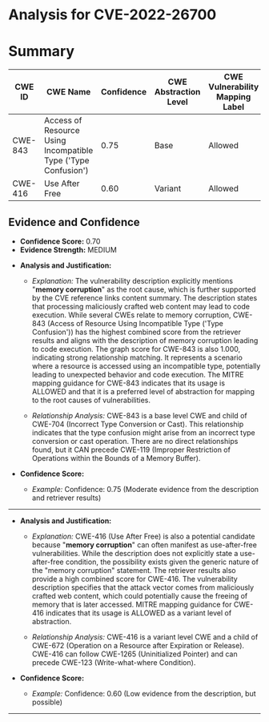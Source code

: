 # Analysis for CVE-2022-26700

# Summary
| CWE ID | CWE Name | Confidence | CWE Abstraction Level | CWE Vulnerability Mapping Label | CWE-Vulnerability Mapping Notes |
|---|---|---|---|---|---|
| CWE-843 | Access of Resource Using Incompatible Type ('Type Confusion') | 0.75 | Base | Allowed | Acceptable-Use |
| CWE-416 | Use After Free | 0.60 | Variant | Allowed | Acceptable-Use |

## Evidence and Confidence

*   **Confidence Score:** 0.70
*   **Evidence Strength:** MEDIUM

- **Analysis and Justification:**  
  - *Explanation:* The vulnerability description explicitly mentions "**memory corruption**" as the root cause, which is further supported by the CVE reference links content summary. The description states that processing maliciously crafted web content may lead to code execution. While several CWEs relate to memory corruption, CWE-843 (Access of Resource Using Incompatible Type ('Type Confusion')) has the highest combined score from the retriever results and aligns with the description of memory corruption leading to code execution. The graph score for CWE-843 is also 1.000, indicating strong relationship matching. It represents a scenario where a resource is accessed using an incompatible type, potentially leading to unexpected behavior and code execution. The MITRE mapping guidance for CWE-843 indicates that its usage is ALLOWED and that it is a preferred level of abstraction for mapping to the root causes of vulnerabilities.
  
  - *Relationship Analysis:* CWE-843 is a base level CWE and child of CWE-704 (Incorrect Type Conversion or Cast). This relationship indicates that the type confusion might arise from an incorrect type conversion or cast operation. There are no direct relationships found, but it CAN precede CWE-119 (Improper Restriction of Operations within the Bounds of a Memory Buffer).

- **Confidence Score:**  
  - *Example:* Confidence: 0.75 (Moderate evidence from the description and retriever results)

---

- **Analysis and Justification:**  
  - *Explanation:* CWE-416 (Use After Free) is also a potential candidate because "**memory corruption**" can often manifest as use-after-free vulnerabilities. While the description does not explicitly state a use-after-free condition, the possibility exists given the generic nature of the "memory corruption" statement. The retriever results also provide a high combined score for CWE-416. The vulnerability description specifies that the attack vector comes from maliciously crafted web content, which could potentially cause the freeing of memory that is later accessed. MITRE mapping guidance for CWE-416 indicates that its usage is ALLOWED as a variant level of abstraction.
  
  - *Relationship Analysis:* CWE-416 is a variant level CWE and a child of CWE-672 (Operation on a Resource after Expiration or Release). CWE-416 can follow CWE-1265 (Uninitialized Pointer) and can precede CWE-123 (Write-what-where Condition).

- **Confidence Score:**  
  - *Example:* Confidence: 0.60 (Low evidence from the description, but possible)

---